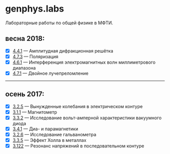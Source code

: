 # genphys.labs
Лабораторные работы по общей физике в МФТИ.

## весна 2018:
- [x]  [4.4.1](https://github.com/pysmirnov/genphys.labs/blob/master/4.4.1/4.4.1.pdf) &mdash;  Амплитудная дифракционная решётка
- [x]  [4.7.3](https://github.com/pysmirnov/genphys.labs/blob/master/4.7.3/4.7.3.pdf) &mdash;  Поляризация
- [x]  [4.6.1](https://github.com/pysmirnov/genphys.labs/blob/master/4.6.1/4.6.1.pdf) &mdash;  Интерференция электромагнитных волн миллиметрового диапазона
- [x]  [4.7.1](https://github.com/pysmirnov/genphys.labs/blob/master/4.7.1/4.7.1.pdf) &mdash;  Двойное лучепреломление

---

## осень 2017:
- [x]  [3.2.5](https://github.com/pysmirnov/genphys.labs/blob/master/3.2.5/3.2.5.pdf) &mdash;  Вынужденные колебания в электрическом контуре  
- [x]  [3.1.1](https://github.com/pysmirnov/genphys.labs/blob/master/3.1.1/3.1.1.pdf) &mdash;  Магнитометр
- [x]  [3.3.2](https://github.com/pysmirnov/genphys.labs/blob/master/3.3.2/3.3.2.pdf) &mdash;  Исследование вольт-амперной характеристики вакуумного диода
- [x]  [3.4.1](https://github.com/pysmirnov/genphys.labs/blob/master/3.4.1/3.4.1.pdf) &mdash;  Диа- и парамагнетики
- [x]  [3.2.6](https://github.com/pysmirnov/genphys.labs/blob/master/3.2.6/3.2.6.pdf) &mdash;  Исследование гальванометра
- [x]  [3.3.5](https://github.com/pysmirnov/genphys.labs/blob/master/3.3.5/3.3.5.pdf) &mdash;  Эффект Холла в металлах
- [x]  [3.122](https://github.com/pysmirnov/genphys.labs/blob/master/3.122/3.122.pdf) &mdash;  Резонанс напряжений в последовательном контуре

